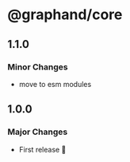 # @graphand/core

## 1.1.0

### Minor Changes

- move to esm modules

## 1.0.0

### Major Changes

- First release 🎉
